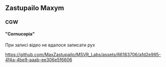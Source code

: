 <h2> Zastupailo Maxym</h2>
<h3>CGW</h3>
<h4>"Cornucopia"</h4>

<p>При записі відео не вдалося записати рух</p>

https://github.com/MaxZastupailo/MSVR_Labs/assets/66183706/afd2e995-4f4a-4be9-aaab-ee306e5f6606

